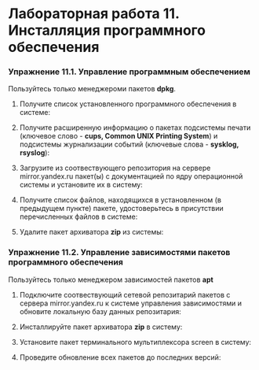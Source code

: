 # Лабораторная работа 11. Инсталляция программного обеспечения
### Упражнение 11.1. Управление программным обеспечением

Пользуйтесь только менеджероми пакетов **dpkg**.

1. Получите список установленного программного обеспечения в системе:
   
2. Получите расширенную информацию о пакетах подсистемы печати (ключевое слово - **cups, Common UNIX Printing System**) и подсистемы журнализации событий (ключевые слова - **sysklog, rsyslog**):
   
3. Загрузите из соотвествующего репозитория на сервере mirror.yandex.ru пакет(ы) с документацией по ядру операционной системы и установите их в систему:
   
4. Получите список файлов, находящихся в установленном (в предыдущем пункте) пакете, удостоверьтесь в присутствии перечисленных файлов в системе:
   
5. Удалите пакет архиватора **zip** из системы:
   
### Упражнение 11.2. Управление зависимостями пакетов программного обеспечения
Пользуйтесь только менеджером зависимостей пакетов **apt**

1. Подключите соотвествующий сетевой репозитарий пакетов с сервера mirror.yandex.ru к системе управления зависимостями и обновите локальную базу данных репозитария:
   
2. Инсталлируйте пакет архиватора **zip** в систему:
3. Установите пакет терминального мультиплексора screen в систему:
4. Проведите обновление всех пакетов до последних версий:
           